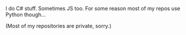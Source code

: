 I do C# stuff.
Sometimes JS too.
For some reason most of my repos use Python though...

(Most of my repositories are private, sorry.)
